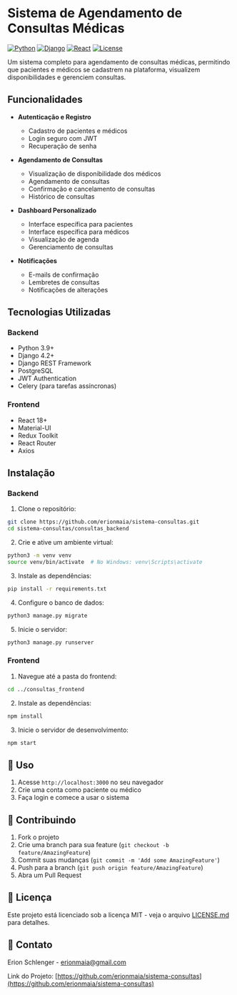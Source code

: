 # Sistema de Agendamento de Consultas Médicas

[![Python](https://img.shields.io/badge/python-3.9%2B-blue.svg)](https://www.python.org/downloads/release/python-390/)
[![Django](https://img.shields.io/badge/django-4.2%2B-green.svg)](https://www.djangoproject.com/)
[![React](https://img.shields.io/badge/react-18%2B-blue.svg)](https://reactjs.org/)
[![License](https://img.shields.io/badge/license-MIT-green.svg)](LICENSE.md)

Um sistema completo para agendamento de consultas médicas, permitindo que pacientes e médicos se cadastrem na plataforma, visualizem disponibilidades e gerenciem consultas.

## Funcionalidades

- **Autenticação e Registro**
  - Cadastro de pacientes e médicos
  - Login seguro com JWT
  - Recuperação de senha

- **Agendamento de Consultas**
  - Visualização de disponibilidade dos médicos
  - Agendamento de consultas
  - Confirmação e cancelamento de consultas
  - Histórico de consultas

- **Dashboard Personalizado**
  - Interface específica para pacientes
  - Interface específica para médicos
  - Visualização de agenda
  - Gerenciamento de consultas

- **Notificações**
  - E-mails de confirmação
  - Lembretes de consultas
  - Notificações de alterações

## Tecnologias Utilizadas

### Backend
- Python 3.9+
- Django 4.2+
- Django REST Framework
- PostgreSQL
- JWT Authentication
- Celery (para tarefas assíncronas)

### Frontend
- React 18+
- Material-UI
- Redux Toolkit
- React Router
- Axios

## Instalação

### Backend

1. Clone o repositório:
```bash
git clone https://github.com/erionmaia/sistema-consultas.git
cd sistema-consultas/consultas_backend
```

2. Crie e ative um ambiente virtual:
```bash
python3 -m venv venv
source venv/bin/activate  # No Windows: venv\Scripts\activate
```

3. Instale as dependências:
```bash
pip install -r requirements.txt
```

4. Configure o banco de dados:
```bash
python3 manage.py migrate
```

5. Inicie o servidor:
```bash
python3 manage.py runserver
```

### Frontend

1. Navegue até a pasta do frontend:
```bash
cd ../consultas_frontend
```

2. Instale as dependências:
```bash
npm install
```

3. Inicie o servidor de desenvolvimento:
```bash
npm start
```

## 📝 Uso

1. Acesse `http://localhost:3000` no seu navegador
2. Crie uma conta como paciente ou médico
3. Faça login e comece a usar o sistema

## 🤝 Contribuindo

1. Fork o projeto
2. Crie uma branch para sua feature (`git checkout -b feature/AmazingFeature`)
3. Commit suas mudanças (`git commit -m 'Add some AmazingFeature'`)
4. Push para a branch (`git push origin feature/AmazingFeature`)
5. Abra um Pull Request

## 📄 Licença

Este projeto está licenciado sob a licença MIT - veja o arquivo [LICENSE.md](LICENSE.md) para detalhes.

## 📧 Contato

Erion Schlenger - [erionmaia@gmail.com](mailto:erionmaia@gmail.com)

Link do Projeto: [https://github.com/erionmaia/sistema-consultas](https://github.com/erionmaia/sistema-consultas) 
